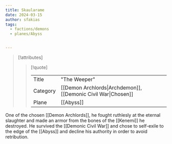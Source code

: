 ```yaml
---
title: Skaularame
date: 2024-03-15
author: sfakias
tags:
  - factions/demons
  - planes/Abyss


---
```

> [!attributes]
> 
> > [!quote]
> >
> > | | |
> > | --- | --- |
> > | Title | "The Weeper" |
> > | Category | [[Demon Archlords\|Archdemon]], [[Demonic Civil War\|Chosen]] |
> > | Plane | [[Abyss]] |

One of the chosen [[Demon Archlords]], he fought ruthlesly at the eternal slaughter and made an armor from the bones of the [[Kenemi]] he destroyed. He survived the [[Demonic Civil War]] and chose to self-exile to the edge of the [[Abyss]] and decline his authority in order to avoid retribution.